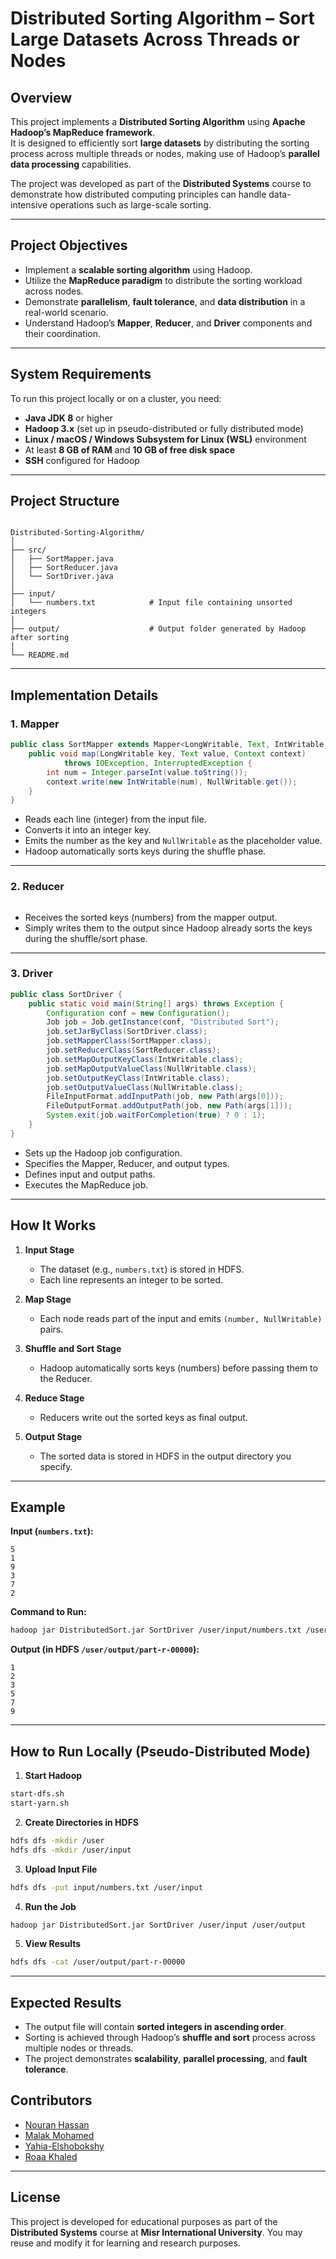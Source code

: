 # Distributed Sorting Algorithm – Sort Large Datasets Across Threads or Nodes

## Overview  
This project implements a **Distributed Sorting Algorithm** using **Apache Hadoop’s MapReduce framework**.  
It is designed to efficiently sort **large datasets** by distributing the sorting process across multiple threads or nodes, making use of Hadoop’s **parallel data processing** capabilities.  

The project was developed as part of the **Distributed Systems** course to demonstrate how distributed computing principles can handle data-intensive operations such as large-scale sorting.

---

## Project Objectives  
- Implement a **scalable sorting algorithm** using Hadoop.  
- Utilize the **MapReduce paradigm** to distribute the sorting workload across nodes.  
- Demonstrate **parallelism**, **fault tolerance**, and **data distribution** in a real-world scenario.  
- Understand Hadoop’s **Mapper**, **Reducer**, and **Driver** components and their coordination.

---

## System Requirements  
To run this project locally or on a cluster, you need:  
- **Java JDK 8** or higher  
- **Hadoop 3.x** (set up in pseudo-distributed or fully distributed mode)  
- **Linux / macOS / Windows Subsystem for Linux (WSL)** environment  
- At least **8 GB of RAM** and **10 GB of free disk space**  
- **SSH** configured for Hadoop  

---

## Project Structure  

```

Distributed-Sorting-Algorithm/
│
├── src/
│   ├── SortMapper.java
│   ├── SortReducer.java
│   └── SortDriver.java
│
├── input/
│   └── numbers.txt            # Input file containing unsorted integers
│
├── output/                    # Output folder generated by Hadoop after sorting
│
└── README.md

````

---

## Implementation Details  

### 1. Mapper  

```java
public class SortMapper extends Mapper<LongWritable, Text, IntWritable, NullWritable> {
    public void map(LongWritable key, Text value, Context context)
            throws IOException, InterruptedException {
        int num = Integer.parseInt(value.toString());
        context.write(new IntWritable(num), NullWritable.get());
    }
}
````

* Reads each line (integer) from the input file.
* Converts it into an integer key.
* Emits the number as the key and `NullWritable` as the placeholder value.
* Hadoop automatically sorts keys during the shuffle phase.

---

### 2. Reducer

```java

```

* Receives the sorted keys (numbers) from the mapper output.
* Simply writes them to the output since Hadoop already sorts the keys during the shuffle/sort phase.

---

### 3. Driver

```java
public class SortDriver {
    public static void main(String[] args) throws Exception {
        Configuration conf = new Configuration();
        Job job = Job.getInstance(conf, "Distributed Sort");
        job.setJarByClass(SortDriver.class);
        job.setMapperClass(SortMapper.class);
        job.setReducerClass(SortReducer.class);
        job.setMapOutputKeyClass(IntWritable.class);
        job.setMapOutputValueClass(NullWritable.class);
        job.setOutputKeyClass(IntWritable.class);
        job.setOutputValueClass(NullWritable.class);
        FileInputFormat.addInputPath(job, new Path(args[0]));
        FileOutputFormat.addOutputPath(job, new Path(args[1]));
        System.exit(job.waitForCompletion(true) ? 0 : 1);
    }
}
```

* Sets up the Hadoop job configuration.
* Specifies the Mapper, Reducer, and output types.
* Defines input and output paths.
* Executes the MapReduce job.

---

## How It Works

1. **Input Stage**

   * The dataset (e.g., `numbers.txt`) is stored in HDFS.
   * Each line represents an integer to be sorted.

2. **Map Stage**

   * Each node reads part of the input and emits `(number, NullWritable)` pairs.

3. **Shuffle and Sort Stage**

   * Hadoop automatically sorts keys (numbers) before passing them to the Reducer.

4. **Reduce Stage**

   * Reducers write out the sorted keys as final output.

5. **Output Stage**

   * The sorted data is stored in HDFS in the output directory you specify.

---

## Example

**Input (`numbers.txt`):**

```
5
1
9
3
7
2
```

**Command to Run:**

```bash
hadoop jar DistributedSort.jar SortDriver /user/input/numbers.txt /user/output
```

**Output (in HDFS `/user/output/part-r-00000`):**

```
1
2
3
5
7
9
```

---

## How to Run Locally (Pseudo-Distributed Mode)

1. **Start Hadoop**

```bash
start-dfs.sh
start-yarn.sh
```

2. **Create Directories in HDFS**

```bash
hdfs dfs -mkdir /user
hdfs dfs -mkdir /user/input
```

3. **Upload Input File**

```bash
hdfs dfs -put input/numbers.txt /user/input
```

4. **Run the Job**

```bash
hadoop jar DistributedSort.jar SortDriver /user/input /user/output
```

5. **View Results**

```bash
hdfs dfs -cat /user/output/part-r-00000
```

---

## Expected Results

* The output file will contain **sorted integers in ascending order**.
* Sorting is achieved through Hadoop’s **shuffle and sort** process across multiple nodes or threads.
* The project demonstrates **scalability**, **parallel processing**, and **fault tolerance**.

## Contributors

- [Nouran Hassan](https://github.com/Nouran246)
- [Malak Mohamed](https://github.com/MalakMohameed)
- [Yahia-Elshobokshy](https://github.com/Yahia-Elshobokshy)
- [Roaa Khaled](https://github.com/Rowlkh)

---

## License

This project is developed for educational purposes as part of the **Distributed Systems** course at **Misr International University**.
You may reuse and modify it for learning and research purposes.
